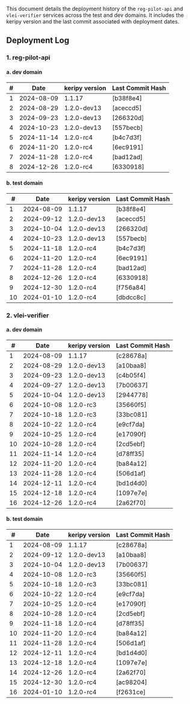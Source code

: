 This document details the deployment history of the `reg-pilot-api` and `vlei-verifier` services across the test and dev domains. It includes the keripy version and the last commit associated with deployment dates.

## Deployment Log

### 1. reg-pilot-api

#### a. dev domain

| #  | Date       | keripy version | Last Commit Hash | 
|----|------------|----------------|------------------|
| 1  | 2024-08-09 | 1.1.17         | [b38f8e4]        | 
| 2  | 2024-08-29 | 1.2.0-dev13    | [aceccd5]        | 
| 3  | 2024-09-23 | 1.2.0-dev13    | [266320d]        | 
| 4  | 2024-10-23 | 1.2.0-dev13    | [557becb]        | 
| 5  | 2024-11-14 | 1.2.0-rc4      | [b4c7d3f]        | 
| 6  | 2024-11-20 | 1.2.0-rc4      | [6ec9191]        | 
| 7  | 2024-11-28 | 1.2.0-rc4      | [bad12ad]        | 
| 8  | 2024-12-26 | 1.2.0-rc4      | [6330918]        | 

#### b. test domain

| #  | Date       | keripy version | Last Commit Hash | 
|----|------------|----------------|------------------|
| 1  | 2024-08-09 | 1.1.17         | [b38f8e4]        | 
| 2  | 2024-09-12 | 1.2.0-dev13    | [aceccd5]        | 
| 3  | 2024-10-04 | 1.2.0-dev13    | [266320d]        | 
| 4  | 2024-10-23 | 1.2.0-dev13    | [557becb]        | 
| 5  | 2024-11-18 | 1.2.0-rc4      | [b4c7d3f]        | 
| 6  | 2024-11-20 | 1.2.0-rc4      | [6ec9191]        | 
| 7  | 2024-11-28 | 1.2.0-rc4      | [bad12ad]        | 
| 8  | 2024-12-26 | 1.2.0-rc4      | [6330918]        | 
| 9  | 2024-12-30 | 1.2.0-rc4      | [f756a84]        | 
| 10 | 2024-01-10 | 1.2.0-rc4      | [dbdcc8c]        | 

### 2. vlei-verifier

#### a. dev domain

| #  | Date       | keripy version | Last Commit Hash | 
|----|------------|----------------|------------------|
| 1  | 2024-08-09 | 1.1.17         | [c28678a]        | 
| 2  | 2024-08-29 | 1.2.0-dev13    | [a10baa8]        |
| 3  | 2024-09-23 | 1.2.0-dev13    | [c4b05f4]        | 
| 4  | 2024-09-27 | 1.2.0-dev13    | [7b00637]        | 
| 5  | 2024-10-04 | 1.2.0-dev13    | [2944778]        | 
| 6  | 2024-10-08 | 1.2.0-rc3      | [35660f5]        | 
| 7  | 2024-10-18 | 1.2.0-rc3      | [33bc081]        | 
| 8  | 2024-10-22 | 1.2.0-rc4      | [e9cf7da]        | 
| 9  | 2024-10-25 | 1.2.0-rc4      | [e17090f]        | 
| 10 | 2024-10-28 | 1.2.0-rc4      | [2cd5ebf]        | 
| 11 | 2024-11-14 | 1.2.0-rc4      | [d78ff35]        | 
| 12 | 2024-11-20 | 1.2.0-rc4      | [ba84a12]        | 
| 13 | 2024-11-28 | 1.2.0-rc4      | [506d1af]        | 
| 14 | 2024-12-11 | 1.2.0-rc4      | [bd1d4d0]        | 
| 15 | 2024-12-18 | 1.2.0-rc4      | [1097e7e]        | 
| 16 | 2024-12-26 | 1.2.0-rc4      | [2a62f70]        | 

#### b. test domain

| #  | Date       | keripy version | Last Commit Hash | 
|----|------------|----------------|------------------|
| 1  | 2024-08-09 | 1.1.17         | [c28678a]        | 
| 2  | 2024-09-12 | 1.2.0-dev13    | [a10baa8]        | 
| 3  | 2024-10-04 | 1.2.0-dev13    | [7b00637]        | 
| 4  | 2024-10-08 | 1.2.0-rc3      | [35660f5]        | 
| 5  | 2024-10-18 | 1.2.0-rc3      | [33bc081]        |
| 6  | 2024-10-22 | 1.2.0-rc4      | [e9cf7da]        |
| 7  | 2024-10-25 | 1.2.0-rc4      | [e17090f]        |
| 8  | 2024-10-28 | 1.2.0-rc4      | [2cd5ebf]        | 
| 9  | 2024-11-18 | 1.2.0-rc4      | [d78ff35]        | 
| 10 | 2024-11-20 | 1.2.0-rc4      | [ba84a12]        | 
| 11 | 2024-11-28 | 1.2.0-rc4      | [506d1af]        | 
| 12 | 2024-12-11 | 1.2.0-rc4      | [bd1d4d0]        | 
| 13 | 2024-12-18 | 1.2.0-rc4      | [1097e7e]        | 
| 14 | 2024-12-26 | 1.2.0-rc4      | [2a62f70]        | 
| 15 | 2024-12-30 | 1.2.0-rc4      | [ac98204]        | 
| 16 | 2024-01-10 | 1.2.0-rc4      | [f2631ce]        | 



